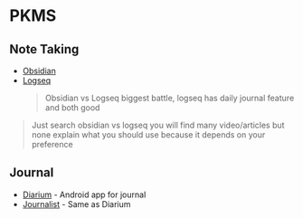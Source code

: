 # PKMS


## Note Taking

-   [Obsidian](https://obsidian.md/)
-   [Logseq](https://logseq.com/)
    > Obsidian vs Logseq biggest battle, logseq has daily journal feature and both good

> Just search obsidian vs logseq you will find many video/articles but none explain what you should use because it depends on your preference

## Journal

-   [Diarium](https://play.google.com/store/apps/details?id%253Dpartl.Diarium) - Android app for journal
-   [Journalist](https://play.google.com/store/apps/details?id%253Dcom.journalisticapp.twa) - Same as Diarium

